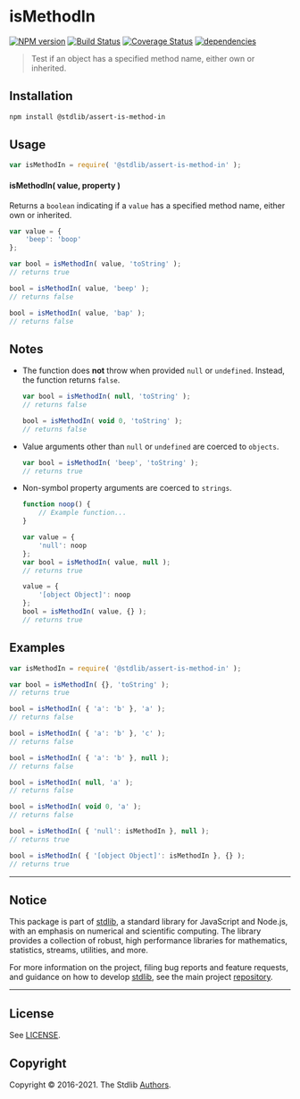 <!--

@license Apache-2.0

Copyright (c) 2018 The Stdlib Authors.

Licensed under the Apache License, Version 2.0 (the "License");
you may not use this file except in compliance with the License.
You may obtain a copy of the License at

   http://www.apache.org/licenses/LICENSE-2.0

Unless required by applicable law or agreed to in writing, software
distributed under the License is distributed on an "AS IS" BASIS,
WITHOUT WARRANTIES OR CONDITIONS OF ANY KIND, either express or implied.
See the License for the specific language governing permissions and
limitations under the License.

-->

# isMethodIn

[![NPM version][npm-image]][npm-url] [![Build Status][test-image]][test-url] [![Coverage Status][coverage-image]][coverage-url] [![dependencies][dependencies-image]][dependencies-url]

> Test if an object has a specified method name, either own or inherited.

<section class="installation">

## Installation

```bash
npm install @stdlib/assert-is-method-in
```

</section>

<section class="usage">

## Usage

```javascript
var isMethodIn = require( '@stdlib/assert-is-method-in' );
```

#### isMethodIn( value, property )

Returns a `boolean` indicating if a `value` has a specified method name, either own or inherited.

```javascript
var value = {
    'beep': 'boop'
};

var bool = isMethodIn( value, 'toString' );
// returns true

bool = isMethodIn( value, 'beep' );
// returns false

bool = isMethodIn( value, 'bap' );
// returns false
```

</section>

<!-- /.usage -->

<section class="notes">

## Notes

-   The function does **not** throw when provided `null` or `undefined`. Instead, the function returns `false`.

    ```javascript
    var bool = isMethodIn( null, 'toString' );
    // returns false

    bool = isMethodIn( void 0, 'toString' );
    // returns false
    ```

-   Value arguments other than `null` or `undefined` are coerced to `objects`.

    ```javascript
    var bool = isMethodIn( 'beep', 'toString' );
    // returns true
    ```

-   Non-symbol property arguments are coerced to `strings`.

    ```javascript
    function noop() {
        // Example function...
    }

    var value = {
        'null': noop
    };
    var bool = isMethodIn( value, null );
    // returns true

    value = {
        '[object Object]': noop
    };
    bool = isMethodIn( value, {} );
    // returns true
    ```

</section>

<!-- /.notes -->

<section class="examples">

## Examples

<!-- eslint-disable object-curly-newline, object-curly-spacing -->

<!-- eslint no-undef: "error" -->

```javascript
var isMethodIn = require( '@stdlib/assert-is-method-in' );

var bool = isMethodIn( {}, 'toString' );
// returns true

bool = isMethodIn( { 'a': 'b' }, 'a' );
// returns false

bool = isMethodIn( { 'a': 'b' }, 'c' );
// returns false

bool = isMethodIn( { 'a': 'b' }, null );
// returns false

bool = isMethodIn( null, 'a' );
// returns false

bool = isMethodIn( void 0, 'a' );
// returns false

bool = isMethodIn( { 'null': isMethodIn }, null );
// returns true

bool = isMethodIn( { '[object Object]': isMethodIn }, {} );
// returns true
```

</section>

<!-- /.examples -->


<section class="main-repo" >

* * *

## Notice

This package is part of [stdlib][stdlib], a standard library for JavaScript and Node.js, with an emphasis on numerical and scientific computing. The library provides a collection of robust, high performance libraries for mathematics, statistics, streams, utilities, and more.

For more information on the project, filing bug reports and feature requests, and guidance on how to develop [stdlib][stdlib], see the main project [repository][stdlib].

---

## License

See [LICENSE][stdlib-license].


## Copyright

Copyright &copy; 2016-2021. The Stdlib [Authors][stdlib-authors].

</section>

<!-- /.stdlib -->

<!-- Section for all links. Make sure to keep an empty line after the `section` element and another before the `/section` close. -->

<section class="links">

[npm-image]: http://img.shields.io/npm/v/@stdlib/assert-is-method-in.svg
[npm-url]: https://npmjs.org/package/@stdlib/assert-is-method-in

[test-image]: https://github.com/stdlib-js/assert-is-method-in/actions/workflows/test.yml/badge.svg
[test-url]: https://github.com/stdlib-js/assert-is-method-in/actions/workflows/test.yml

[coverage-image]: https://img.shields.io/codecov/c/github/stdlib-js/assert-is-method-in/main.svg
[coverage-url]: https://codecov.io/github/stdlib-js/assert-is-method-in?branch=main

[dependencies-image]: https://img.shields.io/david/stdlib-js/assert-is-method-in
[dependencies-url]: https://david-dm.org/stdlib-js/assert-is-method-in/main

[stdlib]: https://github.com/stdlib-js/stdlib

[stdlib-authors]: https://github.com/stdlib-js/stdlib/graphs/contributors

[stdlib-license]: https://raw.githubusercontent.com/stdlib-js/assert-is-method-in/main/LICENSE

</section>

<!-- /.links -->
